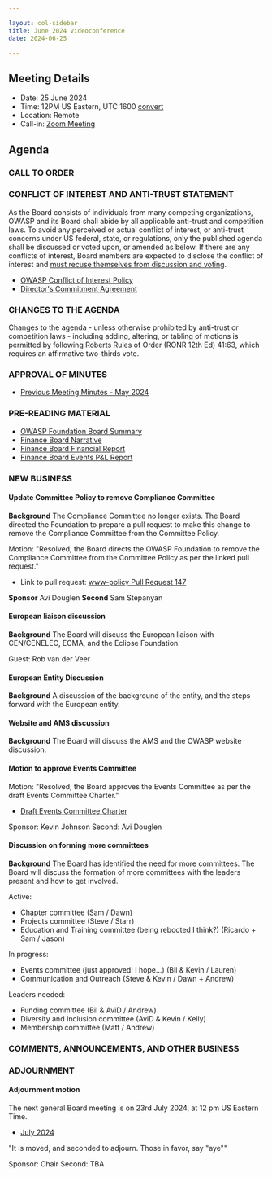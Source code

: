 ```yaml
---

layout: col-sidebar
title: June 2024 Videoconference
date: 2024-06-25

---
```


## Meeting Details

- Date: 25 June 2024
- Time: 12PM US Eastern, UTC 1600 [convert](https://www.timeanddate.com/worldclock/meetingdetails.html?year=2024&month=6&day=25&hour=16&min=0&sec=0&p1=398&p2=110&p3=197&p4=64&p5=136&p6=179)
- Location: Remote
- Call-in: [Zoom Meeting](https://us06web.zoom.us/j/88966282109?pwd=tgbr7MUDEev6ZBIGh4wMsk2cSradte.1)

## Agenda

### CALL TO ORDER

<!--
Board Members
- Sam Stepanyan, Steve Springett, Kevin Johnson, Avi Douglen, Matt Tesauro, and Bil Corry.

Apologies:
- Ricardo Griffith

Guests
Andrew van der Stock, Dawn Aitken, Kelly Santalucia, Lauren Thomas, Chris Barbeau, Leea Hudson-Wilson.
-->

### CONFLICT OF INTEREST AND ANTI-TRUST STATEMENT

As the Board consists of individuals from many competing organizations, OWASP and its Board shall abide by all applicable anti-trust and competition laws. To avoid any perceived or actual conflict of interest, or anti-trust concerns under US federal, state, or regulations, only the published agenda shall be discussed or voted upon, or amended as below. If there are any conflicts of interest, Board members are expected to disclose the conflict of interest and [must recuse themselves from discussion and voting](https://owasp.org/www-policy/legal/bylaws#section-702-disclosure-required).

- [OWASP Conflict of Interest Policy](https://owasp.org/www-policy/operational/conflict-of-interest)
- [Director's Commitment Agreement](https://owasp.org/www-policy/legal/directors-committment-agreement)

### CHANGES TO THE AGENDA

Changes to the agenda - unless otherwise prohibited by anti-trust or competition laws - including adding, altering, or tabling of motions is permitted by following Roberts Rules of Order (RONR 12th Ed) 41:63, which requires an affirmative two-thirds vote.

### APPROVAL OF MINUTES

- [Previous Meeting Minutes - May 2024](/www-board/meetings-historical/2024/202405)

### PRE-READING MATERIAL

- [OWASP Foundation Board Summary](TBA)
- [Finance Board Narrative](TBA)
- [Finance Board Financial Report](TBA)
- [Finance Board Events P&L Report](TBA)

### NEW BUSINESS

#### Update Committee Policy to remove Compliance Committee

**Background** The Compliance Committee no longer exists. The Board directed the Foundation to prepare a pull request to make this change to remove the Compliance Committee from the Committee Policy.

Motion: "Resolved, the Board directs the OWASP Foundation to remove the Compliance Committee from the Committee Policy as per the linked pull request."

- Link to pull request: [www-policy Pull Request 147](https://github.com/OWASP/www-policy/pull/147)

**Sponsor** Avi Douglen
**Second** Sam Stepanyan

#### European liaison discussion

**Background** The Board will discuss the European liaison with CEN/CENELEC, ECMA, and the Eclipse Foundation.

Guest: Rob van der Veer

#### European Entity Discussion

**Background** A discussion of the background of the entity, and the steps forward with the European entity.

#### Website and AMS discussion

**Background** The Board will discuss the AMS and the OWASP website discussion.

#### Motion to approve Events Committee

Motion: "Resolved, the Board approves the Events Committee as per the draft Events Committee Charter."

- [Draft Events Committee Charter](https://owasp.org/www-committee-events/)

Sponsor: Kevin Johnson
Second: Avi Douglen

#### Discussion on forming more committees

**Background** The Board has identified the need for more committees. The Board will discuss the formation of more committees with the leaders present and how to get involved.

Active:

- Chapter committee  (Sam / Dawn)
- Projects committee  (Steve / Starr)
- Education and Training committee (being rebooted I think?) (Ricardo + Sam / Jason)
 
In progress:

- Events committee (just approved! I hope…) (Bil & Kevin / Lauren)
- Communication and Outreach (Steve & Kevin / Dawn + Andrew)
 
Leaders needed:

- Funding committee (Bil & AviD / Andrew)
- Diversity and Inclusion committee (AviD & Kevin / Kelly)
- Membership committee (Matt / Andrew)

### COMMENTS, ANNOUNCEMENTS, AND OTHER BUSINESS

### ADJOURNMENT

#### Adjournment motion

The next general Board meeting is on 23rd July 2024, at 12 pm US Eastern Time.

- [July 2024](https://owasp.org/www-board/meetings/202407.html)

"It is moved, and seconded to adjourn. Those in favor, say "aye""

Sponsor: Chair
Second: TBA
